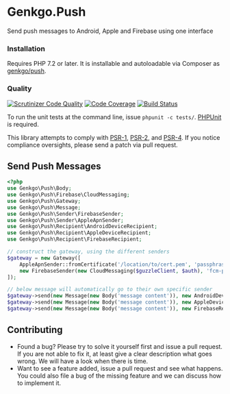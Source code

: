 # Genkgo.Push
Send push messages to Android, Apple and Firebase using one interface

### Installation

Requires PHP 7.2 or later. It is installable and autoloadable via Composer as [genkgo/push](https://packagist.org/packages/genkgo/push).

### Quality

[![Scrutinizer Code Quality](https://scrutinizer-ci.com/g/genkgo/push/badges/quality-score.png?b=master)](https://scrutinizer-ci.com/g/genkgo/push/?branch=master)
[![Code Coverage](https://scrutinizer-ci.com/g/genkgo/push/badges/coverage.png?b=master)](https://scrutinizer-ci.com/g/genkgo/push/?branch=master)
[![Build Status](https://travis-ci.org/genkgo/push.png?branch=master)](https://travis-ci.org/genkgo/push)

To run the unit tests at the command line, issue `phpunit -c tests/`. [PHPUnit](http://phpunit.de/manual/) is required.

This library attempts to comply with [PSR-1][], [PSR-2][], and [PSR-4][]. If
you notice compliance oversights, please send a patch via pull request.

[PSR-1]: https://github.com/php-fig/fig-standards/blob/master/accepted/PSR-1-basic-coding-standard.md
[PSR-2]: https://github.com/php-fig/fig-standards/blob/master/accepted/PSR-2-coding-style-guide.md
[PSR-4]: https://github.com/php-fig/fig-standards/blob/master/accepted/PSR-4-autoloader.md

## Send Push Messages


```php
<?php
use Genkgo\Push\Body;
use Genkgo\Push\Firebase\CloudMessaging;
use Genkgo\Push\Gateway;
use Genkgo\Push\Message;
use Genkgo\Push\Sender\FirebaseSender;
use Genkgo\Push\Sender\AppleApnSender;
use Genkgo\Push\Recipient\AndroidDeviceRecipient;
use Genkgo\Push\Recipient\AppleDeviceRecipient;
use Genkgo\Push\Recipient\FirebaseRecipient;

// construct the gateway, using the different senders
$gateway = new Gateway([
    AppleApnSender::fromCertificate('/location/to/cert.pem', 'passphrase'),
    new FirebaseSender(new CloudMessaging($guzzleClient, $auth), 'fcm-project-id')
]);

// below message will automatically go to their own specific sender
$gateway->send(new Message(new Body('message content')), new AndroidDeviceRecipient('token'));
$gateway->send(new Message(new Body('message content')), new AppleDeviceRecipient('token'));
$gateway->send(new Message(new Body('message content')), new FirebaseRecipient('token'));
```

## Contributing

- Found a bug? Please try to solve it yourself first and issue a pull request. If you are not able to fix it, at least
  give a clear description what goes wrong. We will have a look when there is time.
- Want to see a feature added, issue a pull request and see what happens. You could also file a bug of the missing
  feature and we can discuss how to implement it.
